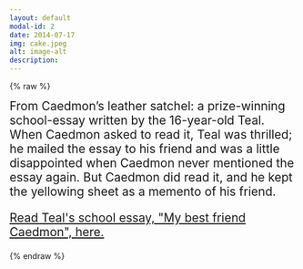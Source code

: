 ```yaml
---
layout: default
modal-id: 2
date: 2014-07-17
img: cake.jpeg
alt: image-alt
description:
---
```


{% raw %}
<div style="font-size: 1.5em">
From Caedmon’s leather satchel: a prize-winning school-essay written by the 16-year-old Teal. When Caedmon asked to read it, Teal was thrilled; he mailed the essay to his friend and was a little disappointed when Caedmon never mentioned the essay again. But Caedmon did read it, and he kept the yellowing sheet as a memento of his friend.<br>

<a href="/bonus/essay.html" target="_blank">Read Teal's school essay, "My best friend Caedmon", here.</a>
</div>
{% endraw %}
